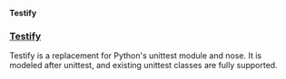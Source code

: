 **Testify**

### [Testify](https://github.com/Yelp/Testify)
Testify is a replacement for Python's unittest module and nose. It is modeled after unittest, and existing unittest classes are fully supported.
